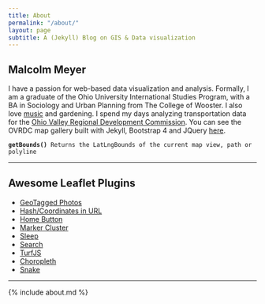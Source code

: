 ```yaml
---
title: About
permalink: "/about/"
layout: page
subtitle: A (Jekyll) Blog on GIS & Data visualization
---
```

## Malcolm Meyer

I have a passion for web-based data visualization and analysis. Formally, I am a graduate of the Ohio University International Studies Program, with a BA in Sociology and Urban Planning from The College of Wooster. I also love [music](http://malcolmmeyer.tumblr.com) and gardening. I spend my days analyzing transportation data for the [Ohio Valley Regional Development Commission](http://www.ovrdc.org). You can see the OVRDC map gallery built with Jekyll, Bootstrap 4 and JQuery [here](http://www.ovrdc.org/gis/maps).

<pre><code><strong>getBounds()</strong> Returns the LatLngBounds of the current map view, path or polyline</code></pre>

***

## Awesome Leaflet Plugins

 - [GeoTagged Photos](https://github.com/turban/Leaflet.Photo)
 - [Hash/Coordinates in URL](https://github.com/mlevans/leaflet-hash)
 - [Home Button](https://github.com/nguyenning/Leaflet.defaultextent)
 - [Marker Cluster](https://github.com/Leaflet/Leaflet.markercluster)
 - [Sleep](https://github.com/CliffCloud/Leaflet.Sleep)
 - [Search](https://github.com/stefanocudini/leaflet-search)
 - [TurfJS](http://turfjs.org/)
 - [Choropleth](https://github.com/timwis/leaflet-choropleth)
 - [Snake](https://github.com/IvanSanchez/Leaflet.Polyline.SnakeAnim)


***
{% include about.md %}
